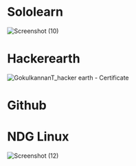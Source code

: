 # Sololearn
![Screenshot (10)](https://user-images.githubusercontent.com/79297182/154806625-80bdaea1-8e43-42a4-a248-a57b20745a76.png)

# Hackerearth 
![GokulkannanT_hacker earth - Certificate](https://user-images.githubusercontent.com/79297182/154806749-b7118552-fa71-42dd-aced-50d2a6cabf37.png)

# Github


# NDG Linux
![Screenshot (12)](https://user-images.githubusercontent.com/79297182/154807160-1e5b0707-043b-4026-a918-8774085e896f.png)
